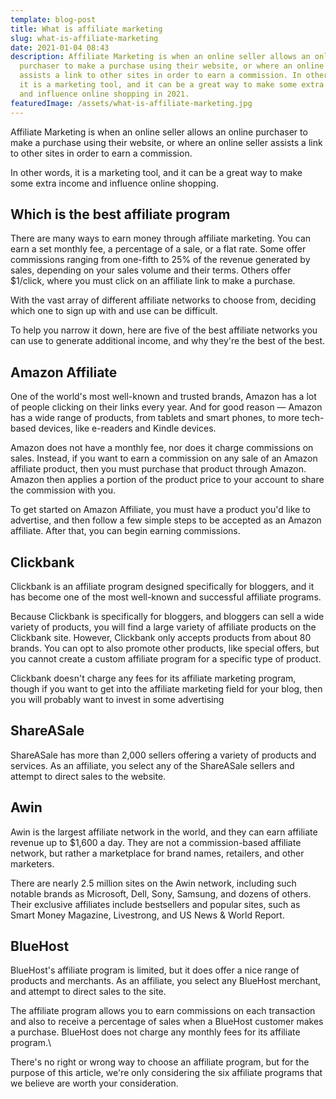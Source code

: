 ```yaml
---
template: blog-post
title: What is affiliate marketing
slug: what-is-affiliate-marketing
date: 2021-01-04 08:43
description: Affiliate Marketing is when an online seller allows an online
  purchaser to make a purchase using their website, or where an online seller
  assists a link to other sites in order to earn a commission. In other words,
  it is a marketing tool, and it can be a great way to make some extra income
  and influence online shopping in 2021.
featuredImage: /assets/what-is-affiliate-marketing.jpg
---
```

<!--StartFragment-->

Affiliate Marketing is when an online seller allows an online purchaser to make a purchase using their website, or where an online seller assists a link to other sites in order to earn a commission.

<!--EndFragment-->

<!--StartFragment-->

In other words, it is a marketing tool, and it can be a great way to make some extra income and influence online shopping.

<!--EndFragment-->

<!--StartFragment-->

## Which is the best affiliate program

<!--EndFragment-->

<!--StartFragment-->

There are many ways to earn money through affiliate marketing. You can earn a set monthly fee, a percentage of a sale, or a flat rate. Some offer commissions ranging from one-fifth to 25% of the revenue generated by sales, depending on your sales volume and their terms. Others offer $1/click, where you must click on an affiliate link to make a purchase.

<!--EndFragment-->

<!--StartFragment-->

With the vast array of different affiliate networks to choose from, deciding which one to sign up with and use can be difficult.

<!--EndFragment-->

<!--StartFragment-->

To help you narrow it down, here are five of the best affiliate networks you can use to generate additional income, and why they're the best of the best.

<!--EndFragment-->

<!--StartFragment-->

## Amazon Affiliate

<!--EndFragment-->

<!--StartFragment-->

One of the world's most well-known and trusted brands, Amazon has a lot of people clicking on their links every year. And for good reason — Amazon has a wide range of products, from tablets and smart phones, to more tech-based devices, like e-readers and Kindle devices.

<!--EndFragment-->

<!--StartFragment-->

Amazon does not have a monthly fee, nor does it charge commissions on sales. Instead, if you want to earn a commission on any sale of an Amazon affiliate product, then you must purchase that product through Amazon. Amazon then applies a portion of the product price to your account to share the commission with you.

<!--EndFragment-->

<!--StartFragment-->

To get started on Amazon Affiliate, you must have a product you'd like to advertise, and then follow a few simple steps to be accepted as an Amazon affiliate. After that, you can begin earning commissions.

<!--EndFragment-->

<!--StartFragment-->

## Clickbank

<!--EndFragment-->

<!--StartFragment-->

Clickbank is an affiliate program designed specifically for bloggers, and it has become one of the most well-known and successful affiliate programs.

<!--EndFragment-->

<!--StartFragment-->

Because Clickbank is specifically for bloggers, and bloggers can sell a wide variety of products, you will find a large variety of affiliate products on the Clickbank site. However, Clickbank only accepts products from about 80 brands. You can opt to also promote other products, like special offers, but you cannot create a custom affiliate program for a specific type of product.

<!--EndFragment-->

<!--StartFragment-->

Clickbank doesn't charge any fees for its affiliate marketing program, though if you want to get into the affiliate marketing field for your blog, then you will probably want to invest in some advertising

<!--EndFragment-->

<!--StartFragment-->

## ShareASale

<!--EndFragment-->

<!--StartFragment-->

ShareASale has more than 2,000 sellers offering a variety of products and services. As an affiliate, you select any of the ShareASale sellers and attempt to direct sales to the website.

<!--EndFragment-->

<!--StartFragment-->

## Awin

<!--EndFragment-->

<!--StartFragment-->

Awin is the largest affiliate network in the world, and they can earn affiliate revenue up to $1,600 a day. They are not a commission-based affiliate network, but rather a marketplace for brand names, retailers, and other marketers.

<!--EndFragment-->

<!--StartFragment-->

There are nearly 2.5 million sites on the Awin network, including such notable brands as Microsoft, Dell, Sony, Samsung, and dozens of others. Their exclusive affiliates include bestsellers and popular sites, such as Smart Money Magazine, Livestrong, and US News & World Report.

<!--EndFragment-->

<!--StartFragment-->

## BlueHost

<!--EndFragment-->

<!--StartFragment-->

BlueHost's affiliate program is limited, but it does offer a nice range of products and merchants. As an affiliate, you select any BlueHost merchant, and attempt to direct sales to the site.

<!--EndFragment-->

<!--StartFragment-->

The affiliate program allows you to earn commissions on each transaction and also to receive a percentage of sales when a BlueHost customer makes a purchase. BlueHost does not charge any monthly fees for its affiliate program.\

<!--EndFragment-->

<!--StartFragment-->

There's no right or wrong way to choose an affiliate program, but for the purpose of this article, we're only considering the six affiliate programs that we believe are worth your consideration.

<!--EndFragment-->